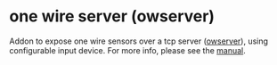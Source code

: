 # one wire server (owserver)

Addon to expose one wire sensors over a tcp server ([owserver](https://owfs.org/index_php_page_owserver_protocol.html)), using configurable input device.
For more info, please see the [manual](https://owfs.org/index_php_page_owserver.html).